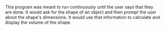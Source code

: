 This program was meant to run continuously until the user says that they are done. It would ask for the shape of an object and then prompt the
user about the shape's dimensions. It would use that information to calculate and display the volume of the shape.